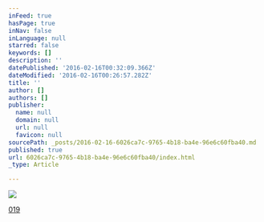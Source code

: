 ```yaml
---
inFeed: true
hasPage: true
inNav: false
inLanguage: null
starred: false
keywords: []
description: ''
datePublished: '2016-02-16T00:32:09.366Z'
dateModified: '2016-02-16T00:26:57.282Z'
title: ''
author: []
authors: []
publisher:
  name: null
  domain: null
  url: null
  favicon: null
sourcePath: _posts/2016-02-16-6026ca7c-9765-4b18-ba4e-96e6c60fba40.md
published: true
url: 6026ca7c-9765-4b18-ba4e-96e6c60fba40/index.html
_type: Article

---
```

![](https://the-grid-user-content.s3-us-west-2.amazonaws.com/cb7e066a-ab4d-4e7f-9e76-670b648d5fe5.png)

[019][0]

[0]: https://www.youtube.com/watch?v=t3tfcfKciOY&feature=youtu.be